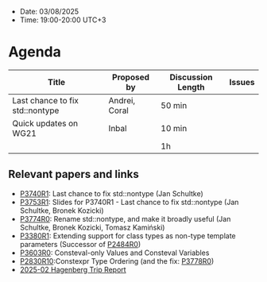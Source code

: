 * Date: 03/08/2025
* Time: 19:00-20:00 UTC+3

# Agenda

| Title | Proposed by | Discussion Length | Issues       |
|----------|-------------|-------------|----------------|
| Last chance to fix std::nontype | Andrei, Coral | 50 min |
| Quick updates on WG21 | Inbal | 10 min |
|           |   | 1h     |          |


## Relevant papers and links
   * [P3740R1](https://wg21.link/P3740R1): Last chance to fix std::nontype (Jan Schultke)
   * [P3753R1](https://wg21.link/P3753R1): Slides for P3740R1 - Last chance to fix std::nontype (Jan Schultke, Bronek Kozicki)
   * [P3774R0](https://wg21.link/P3774R0): Rename std::nontype, and make it broadly useful (Jan Schultke, Bronek Kozicki, Tomasz Kamiński)
   * [P3380R1](https://wg21.link/P3380R1): Extending support for class types as non-type template parameters (Successor of [P2484R0](https://wg21.link/P2484R0))
   * [P3603R0](https://wg21.link/P3603R0): Consteval-only Values and Consteval Variables
   * [P2830R10](https://wg21.link/P2830R10):Constexpr Type Ordering (and the fix: [P3778R0](https://wg21.link/P3778R0))
   * [2025-02 Hagenberg Trip Report](https://www.reddit.com/r/cpp/comments/1iqqu6d/202502_hagenberg_iso_c_committee_trip_report/)

